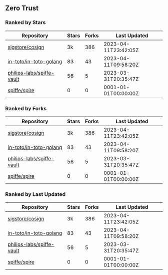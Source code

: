 ## Zero Trust

### Ranked by Stars

| Repository | Stars | Forks | Last Updated |
|------------|-------|-------|--------------|
| [sigstore/cosign](https://github.com/sigstore/cosign) | 3k | 386 | 2023-04-11T23:42:05Z |
| [in-toto/in-toto-golang](https://github.com/in-toto/in-toto-golang) | 83 | 43 | 2023-04-11T09:58:20Z |
| [philips-labs/spiffe-vault](https://github.com/philips-labs/spiffe-vault) | 56 | 5 | 2023-03-31T20:35:47Z |
| [spiffe/spire](https://github.com/spiffe/spire) | 0 | 0 | 0001-01-01T00:00:00Z |

### Ranked by Forks

| Repository | Stars | Forks | Last Updated |
|------------|-------|-------|--------------|
| [sigstore/cosign](https://github.com/sigstore/cosign) | 3k | 386 | 2023-04-11T23:42:05Z |
| [in-toto/in-toto-golang](https://github.com/in-toto/in-toto-golang) | 83 | 43 | 2023-04-11T09:58:20Z |
| [philips-labs/spiffe-vault](https://github.com/philips-labs/spiffe-vault) | 56 | 5 | 2023-03-31T20:35:47Z |
| [spiffe/spire](https://github.com/spiffe/spire) | 0 | 0 | 0001-01-01T00:00:00Z |

### Ranked by Last Updated

| Repository | Stars | Forks | Last Updated |
|------------|-------|-------|--------------|
| [sigstore/cosign](https://github.com/sigstore/cosign) | 3k | 386 | 2023-04-11T23:42:05Z |
| [in-toto/in-toto-golang](https://github.com/in-toto/in-toto-golang) | 83 | 43 | 2023-04-11T09:58:20Z |
| [philips-labs/spiffe-vault](https://github.com/philips-labs/spiffe-vault) | 56 | 5 | 2023-03-31T20:35:47Z |
| [spiffe/spire](https://github.com/spiffe/spire) | 0 | 0 | 0001-01-01T00:00:00Z |

